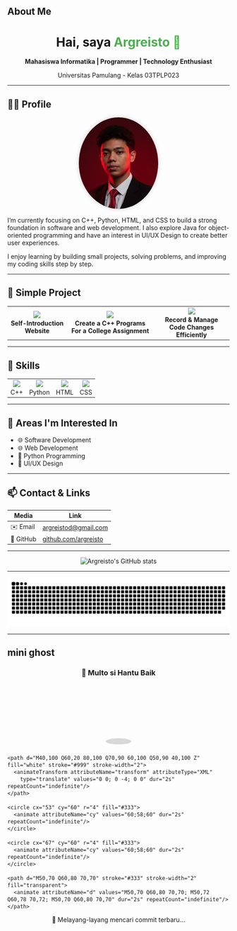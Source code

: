 ## About Me
<h1 align="center">Hai, saya <span style="color:#4CAF50;">Argreisto 👋</span></h1>
<p align="center">
  <strong>Mahasiswa Informatika | Programmer | Technology Enthusiast</strong>
  <p> <p align="center">
    Universitas Pamulang - Kelas 03TPLP023<br/>
</p>

---

## 🧍‍♂️ Profile

<p align="center">
  <img src="profile.png" alt="Foto Argreisto" width="180" style="border-radius:50%; box-shadow:0 0 10px rgba(0,0,0,0.2);"/>
</p>

<p align="center">
  <p>
  I’m currently focusing on C++, Python, HTML, and CSS to build a strong foundation in software and web development.
I also explore Java for object-oriented programming and have an interest in UI/UX Design to create better user experiences.

I enjoy learning by building small projects, solving problems, and improving my coding skills step by step.
</p>

---

## 🚀 Simple Project

<table>
<tr>
<td align="center">
  <img src="https://cdn.jsdelivr.net/gh/devicons/devicon/icons/html5/html5-original.svg" width="40"/><br/>
  <b>Self-Introduction Website</b>
</td>
<td align="center">
  <img src="https://cdn.jsdelivr.net/gh/devicons/devicon/icons/cplusplus/cplusplus-original.svg" width="40"/><br/>
  <b>Create a C++ Programs For a College Assignment</b>
</td>
<td align="center">
  <img src="https://cdn.jsdelivr.net/gh/devicons/devicon/icons/github/github-original.svg" width="40"/><br/>
  <b>Record & Manage Code Changes Efficiently</b>
</td>
</tr>
</table>

---

## 🧩 Skills

<table>
<tr>
<td align="center"><img src="https://cdn.jsdelivr.net/gh/devicons/devicon/icons/cplusplus/cplusplus-original.svg" width="40"/><br/>C++</td>
<td align="center"><img src="https://cdn.jsdelivr.net/gh/devicons/devicon/icons/python/python-original.svg" width="40"/><br/>Python</td>
<td align="center"><img src="https://cdn.jsdelivr.net/gh/devicons/devicon/icons/html5/html5-original.svg" width="40"/><br/>HTML</td>
<td align="center"><img src="https://cdn.jsdelivr.net/gh/devicons/devicon/icons/css3/css3-original.svg" width="40"/><br/>CSS</td>
</tr>
</table>

---

## 🎯 Areas I'm Interested In

- 🌐 Software Development  
- 🌐 Web Development  
- 🤖 Python Programming
- 🎨 UI/UX Design

---

## 📫 Contact & Links

| Media | Link |
|-------|------|
| ✉️ Email | [argreistod@gmail.com](mailto:argreistod@gmail.com) |
| 🧭 GitHub | [github.com/argreisto](https://github.com/argreisto) |

---

<p align="center">
  <img src="https://github-readme-stats.vercel.app/api?username=argreisto&show_icons=true&theme=tokyonight" alt="Argreisto's GitHub stats" />
</p>

---

<p align="center">
  <img src="https://github.com/Platane/snk/raw/output/github-contribution-grid-snake-dark.svg" alt="Snake animation" />
</p>

---

## mini ghost

<h3 align="center">👻 Multo si Hantu Baik</h3>

<p align="center">
  <svg width="140" height="140" viewBox="0 0 120 120" xmlns="http://www.w3.org/2000/svg">
    <ellipse cx="60" cy="110" rx="25" ry="6" fill="#000" opacity="0.2">
      <animate attributeName="opacity" values="0.1;0.3;0.1" dur="2s" repeatCount="indefinite"/>
    </ellipse>

    <path d="M40,100 Q60,20 80,100 Q70,90 60,100 Q50,90 40,100 Z" fill="white" stroke="#999" stroke-width="2">
      <animateTransform attributeName="transform" attributeType="XML"
        type="translate" values="0 0; 0 -4; 0 0" dur="2s" repeatCount="indefinite"/>
    </path>

    <circle cx="53" cy="60" r="4" fill="#333">
      <animate attributeName="cy" values="60;58;60" dur="2s" repeatCount="indefinite"/>
    </circle>

    <circle cx="67" cy="60" r="4" fill="#333">
      <animate attributeName="cy" values="60;58;60" dur="2s" repeatCount="indefinite"/>
    </circle>

    <path d="M50,70 Q60,80 70,70" stroke="#333" stroke-width="2" fill="transparent">
      <animate attributeName="d" values="M50,70 Q60,80 70,70; M50,72 Q60,78 70,72; M50,70 Q60,80 70,70" dur="2s" repeatCount="indefinite"/>
    </path>
  </svg>
</p>

<p align="center">🌙 Melayang-layang mencari commit terbaru...</p>
